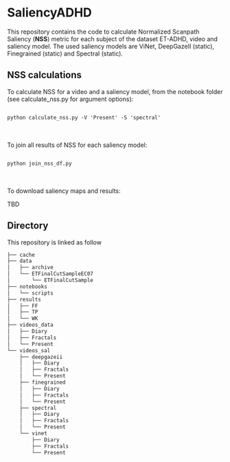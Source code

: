 # SaliencyADHD

This repository contains the code to calculate Normalized Scanpath Saliency (**NSS**) metric for each subject of the dataset ET-ADHD, video and saliency model. The used saliency models are ViNet, DeepGazeII (static), Finegrained (static) and Spectral (static).

## NSS calculations

To calculate NSS for a video and a saliency model, from the notebook folder (see calculate_nss.py for argument options):

<code>
python calculate_nss.py -V 'Present' -S 'spectral'
</code>
<br/><br/>

To join all results of NSS for each saliency model:

<code>
python join_nss_df.py
</code/>
<br/><br/>
    
To download saliency maps and results:

TBD

## Directory
    
This repository is linked as follow

```bash
├── cache
├── data
│   ├── archive
│   └── ETFinalCutSampleEC07
│       └── ETFinalCutSample
├── notebooks
│   └── scripts
├── results
│   ├── FF
│   ├── TP
│   └── WK
├── videos_data
│   ├── Diary
│   ├── Fractals
│   └── Present
└── videos_sal
    ├── deepgazeii
    │   ├── Diary
    │   ├── Fractals
    │   └── Present
    ├── finegrained
    │   ├── Diary
    │   ├── Fractals
    │   └── Present
    ├── spectral
    │   ├── Diary
    │   ├── Fractals
    │   └── Present
    └── vinet
        ├── Diary
        ├── Fractals
        └── Present
```
